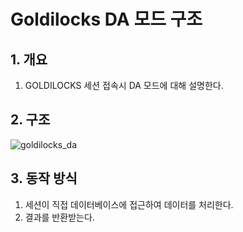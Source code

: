 # Goldilocks DA 모드 구조

## 1. 개요

1. GOLDILOCKS 세션 접속시 DA 모드에 대해 설명한다.

## 2. 구조

![goldilocks_da](https://user-images.githubusercontent.com/9734988/36959100-99e7d520-2083-11e8-8777-f5f47a859e0b.jpg)

## 3. 동작 방식

1. 세션이 직접 데이터베이스에 접근하여 데이터를 처리한다.
2. 결과를 반환받는다.

